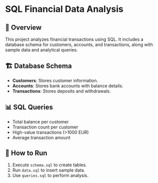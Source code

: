 # SQL Financial Data Analysis

## 📌 Overview
This project analyzes financial transactions using SQL. It includes a database schema for customers, accounts, and transactions, along with sample data and analytical queries.

## 🏗️ Database Schema
- **Customers**: Stores customer information.
- **Accounts**: Stores bank accounts with balance details.
- **Transactions**: Stores deposits and withdrawals.

## 📊 SQL Queries
- Total balance per customer
- Transaction count per customer
- High-value transactions (>1000 EUR)
- Average transaction amount

## 🚀 How to Run
1. Execute `schema.sql` to create tables.
2. Run `data.sql` to insert sample data.
3. Use `queries.sql` to perform analysis.


